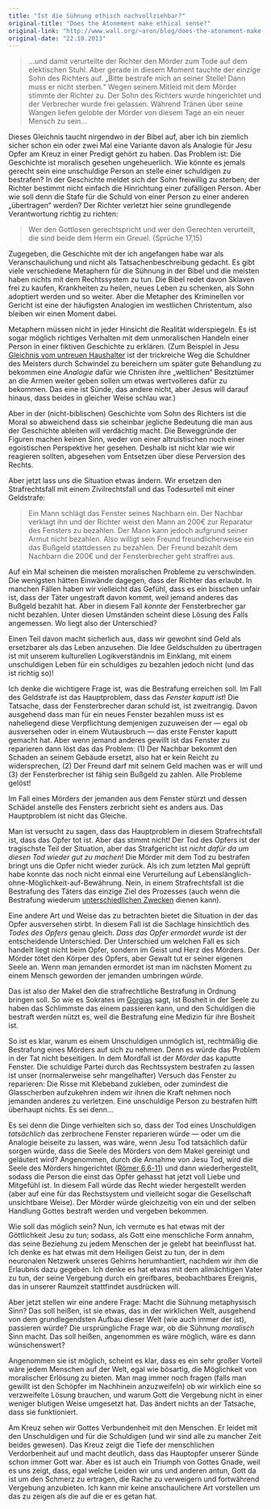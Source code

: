 ```yaml
---
title: "Ist die Sühnung ethisch nachvollziehbar?"
original-title: "Does the Atonement make ethical sense?"
original-link: "http://www.wall.org/~aron/blog/does-the-atonement-make-ethical-sense/"
original-date: "22.10.2013"
---
```


> …und damit verurteilte der Richter den Mörder zum Tode auf dem elektischen Stuhl. Aber gerade in diesem Moment tauchte der einzige Sohn des Richters auf. „Bitte bestrafe mich an seiner Stelle! Dann muss er nicht sterben.“ Wegen seinem Mitleid mit dem Mörder stimmte der Richter zu. Der Sohn des Richters wurde hingerichtet und der Verbrecher wurde frei gelassen. Während Tränen über seine Wangen liefen gelobte der Mörder von diesem Tage an ein neuer Mensch zu sein…

Dieses Gleichnis taucht nirgendwo in der Bibel auf, aber ich bin ziemlich sicher schon ein oder zwei Mal eine Variante davon als Analogie für Jesu Opfer am Kreuz in einer Predigt gehört zu haben. Das Problem ist: Die Geschichte ist moralisch gesehen ungeheuerlich. Wie könnte es jemals gerecht sein eine unschuldige Person an stelle einer schuldigen zu bestrafen? In der Geschichte meldet sich der Sohn freiwillig zu sterben; der Richter bestimmt nicht einfach die Hinrichtung einer zufälligen Person. Aber wie soll denn die Stafe für die Schuld von einer Person zu einer anderen „übertragen“ werden? Der Richter verletzt hier seine grundlegende Verantwortung  richtig zu richten:

> Wer den Gottlosen gerechtspricht und wer den Gerechten verurteilt, die sind beide dem Herrn ein Greuel. (Sprüche 17,15)

Zugegeben, die Geschichte mit der ich angefangen habe war als Veranschaulichung und nicht als Tatsachenbeschreibung gedacht. Es gibt viele verschiedene Metaphern für die Sühnung in der Bibel und die meisten haben nichts mit dem Rechtssystem zu tun. Die Bibel redet davon Sklaven frei zu kaufen, Krankheiten zu heilen, neues Leben zu schenken, als Sohn adoptiert werden und so weiter. Aber die Metapher des Kriminellen vor Gericht ist eine der häufigsten Analogien im westlichen Christentum, also bleiben wir einen Moment dabei.

Metaphern müssen nicht in jeder Hinsicht die Realität widerspiegeln. Es ist sogar möglich richtiges Verhalten mit dem unmoralischen Handeln einer Person in einer fiktiven Geschichte zu erklären. (Zum Beispiel in Jesu [Gleichnis vom untreuen Haushalter](http://www.bibleserver.com/text/SLT/Lukas16,1-13) ist der trickreiche Weg die Schuldner des Meisters durch Schwindel zu bereichern um später gute Behandlung zu bekommen eine *Analogie*  dafür wie Christen ihre „weltlichen“ Besitztümer an die Armen weiter geben sollen um etwas wertvolleres dafür zu bekommen. Das eine ist Sünde, das andere nicht, aber Jesus will darauf hinaus, dass beides in gleicher Weise schlau war.)

Aber in der (nicht-biblischen) Geschichte vom Sohn des Richters ist die Moral so abweichend dass sie scheinbar jegliche Bedeutung die man aus der Geschichte ableiten will verdächtig macht. Die Beweggründe der Figuren machen keinen Sinn, weder von einer altruistischen noch einer egoistischen Perspektive her gesehen. Deshalb ist nicht klar wie wir reagieren sollten, abgesehen vom Entsetzen über diese Perversion des Rechts.

Aber jetzt lass uns die Situation etwas ändern. Wir ersetzen den Strafrechtsfall mit einem Zivilrechtsfall und das Todesurteil mit einer Geldstrafe:

> Ein Mann schlägt das Fenster seines Nachbarn ein. Der Nachbar verklagt ihn und der Richter weist den Mann an 200€ zur Reparatur des Fensters zu bezahlen. Der Mann kann jedoch aufgrund seiner Armut nicht bezahlen. Also willigt sein Freund freundlicherweise ein das Bußgeld stattdessen zu bezahlen. Der Freund bezahlt dem Nachbarn die 200€ und der Fensterbrecher geht straffrei aus.

Auf ein Mal scheinen die meisten moralischen Probleme zu verschwinden. Die wenigsten hätten Einwände dagegen, dass der Richter das erlaubt. In manchen Fällen haben wir vielleicht das Gefühl, dass es ein bisschen unfair ist, dass der Täter ungestraft davon kommt, weil jemand anderes das Bußgeld bezahlt hat. Aber in diesem Fall *konnte* der Fensterbrecher gar nicht bezahlen. Unter diesen Umständen scheint diese Lösung des Falls angemessen. Wo liegt also der Unterschied?

Einen Teil davon macht sicherlich aus, dass wir gewohnt sind Geld als ersetzbarer als das Leben anzusehen. Die Idee Geldschulden zu übertragen ist mit unserem kulturellen Logikverständnis im Einklang, mit einem unschuldigen Leben für ein schuldiges zu bezahlen jedoch nicht (und das ist richtig so)!

Ich denke die wichtigere Frage ist, was die Bestrafung erreichen soll. Im Fall des Geldstrafe ist das Hauptproblem, dass das *Fenster kaputt ist*! Die Tatsache, dass der Fensterbrecher daran schuld ist, ist zweitrangig. Davon ausgehend dass man für ein neues Fenster bezahlen muss ist es naheliegend diese Verpflichtung demjenigen zuzuweisen der — egal ob ausversehen oder in einem Wutausbruch — das erste Fenster kaputt gemacht hat. Aber wenn jemand anderes gewillt ist das Fenster zu reparieren dann löst das das Problem: (1) Der Nachbar bekommt den Schaden an seinem Gebäude ersetzt, also hat er kein Reicht zu widersprechen, (2) Der Freund darf mit seinem Geld machen was er will und (3) der Fensterbrecher ist fähig sein Bußgeld zu zahlen. Alle Probleme gelöst!

Im Fall eines Mörders der jemanden aus dem Fenster stürzt und dessen Schädel anstelle des Fensters zerbricht sieht es anders aus. Das Hauptproblem ist nicht das Gleiche.

Man ist versucht zu sagen, dass das Hauptproblem in diesem Strafrechtsfall ist, dass das Opfer tot ist. Aber das stimmt nicht! Der Tod des Opfers ist der tragischste Teil der Situation, aber das Strafgericht ist *nicht dafür da um diesen Tod wieder gut zu machen*! Die Mörder mit dem Tod zu bestrafen bringt uns die Opfer nicht wieder zurück. Als ich zum letzten Mal geprüft habe konnte das noch nicht einmal eine Verurteilung auf Lebenslänglich-ohne-Möglichkeit-auf-Bewährung. Nein, in einem Strafrechtsfall ist die Bestrafung des Täters das einzige Ziel des Prozesses (auch wenn die Bestrafung wiederum [unterschiedlichen Zwecken](http://www.wall.org/~aron/blog/thoughts-about-the-death-penalty/) dienen kann).

Eine andere Art und Weise das zu betrachten bietet die Situation in der das Opfer ausversehen stirbt. In diesem Fall ist die Sachlage hinsichtlich des *Todes des Opfers* genau gleich. *Dass das Opfer ermordet wurde* ist der entscheidende Unterschied. Der Unterschied um welchen Fall es sich handelt liegt nicht beim Opfer, sondern im Geist und Herz des Mörders. Der Mörder tötet den Körper des Opfers, aber Gewalt tut er seiner eigenen Seele an. Wenn man jemanden ermordet ist man im nächsten Moment zu einem Mensch geworden der jemanden umbringen *würde*.

Das ist also der Makel den die strafrechtliche Bestrafung in Ordnung bringen soll. So wie es Sokrates im [Gorgias](http://www.zeno.org/Philosophie/M/Platon/Gorgias) sagt, ist Bosheit in der Seele zu haben das Schlimmste das einem passieren kann, und den Schuldigen die bestraft werden nützt es, weil die Bestrafung eine Medizin für ihre Bosheit ist.

So ist es klar, warum es einem Unschuldigen unmöglich ist, rechtmäßig die Bestrafung eines Mörders auf sich zu nehmen. Denn es würde das Problem in der Tat nicht beseitigen. In dem Mordfall ist der *Mörder* das kaputte Fenster. Die schuldige Partei durch das Rechtssystem bestrafen zu lassen ist unser (normalerweise sehr mangelhafter) Versuch das Fenster zu reparieren: Die Risse mit Klebeband zukleben, oder zumindest die Glasscherben aufzukehren indem wir ihnen die Kraft nehmen noch jemanden anderes zu verletzen. Eine unschuldige Person zu bestrafen hilft überhaupt nichts. Es sei denn...

Es sei denn die Dinge verhielten sich so, dass der Tod eines Unschuldigen *tatsächlich* das zerbrochene Fenster reparieren würde — oder um die Analogie beiseite zu lassen, was wäre, wenn Jesu Tod tatsächlich dafür sorgen würde, dass die Seele des Mörders von dem Makel gereinigt und geläutert wird? Angenommen, durch die Annahme von Jesu Tod, wird die Seele des Mörders hingerichtet ([Römer 6,6-11](http://www.bibleserver.com/text/SLT/R%C3%B6mer6,6-11)) und dann wiederhergestellt, sodass die Person die einst das Opfer gehasst hat jetzt voll Liebe und Mitgefühl ist. In diesem Fall würde das Recht wieder hergestellt werden (aber auf eine für das Rechstsystem und vielleicht sogar die Gesellschaft unsichtbare Weise). Der Mörder würde gleichzeitig von ein und der selben Handlung Gottes bestraft werden und vergeben bekommen.

Wie soll das möglich sein? Nun, ich vermute es hat etwas mit der Göttlichkeit Jesu zu tun; sodass, als Gott eine menschliche Form annahm, das seine Beziehung zu jedem Menschen der je gelebt hat beeinflusst hat. Ich denke es hat etwas mit dem Heiligen Geist zu tun, der in dem neuronalen Netzwerk unseres Gehirns herumhantiert, nachdem wir ihm die Erlaubnis dazu gegeben. Ich denke es hat etwas mit dem allmächtigen Vater zu tun, der seine Vergebung durch ein greifbares, beobachtbares Ereignis, das in unserer Raumzeit stattfindet ausdrücken will.

Aber jetzt stellen wir eine andere Frage: Macht die Sühnung metaphysisch Sinn? Das soll heißen, ist sie etwas, das in der wirklichen Welt, ausgehend von dem grundlegendsten Aufbau dieser Welt (wie auch immer der ist), passieren würde? Die ursprüngliche Frage war, ob die Sühnung *moralisch* Sinn macht. Das soll heißen, angenommen es wäre möglich, wäre es dann wünschenswert?

Angenommen sie ist möglich, scheint es klar, dass es ein sehr großer Vorteil wäre jedem Menschen auf der Welt, egal wie bösartig, die Möglichkeit von moralischer Erlösung zu bieten. Man mag immer noch fragen (falls man gewillt ist den Schöpfer im Nachhinein anzuzweifeln) ob wir wirklich eine so verzweifelte Lösung brauchen, und warum Gott die Vergebung nicht in einer weniger blutigen Weise umgesetzt hat. Das ändert nichts an der Tatsache, dass sie funktioniert.

Am Kreuz sehen wir Gottes Verbundenheit mit den Menschen. Er leidet mit den Unschuldigen und für die Schuldigen (und wir sind alle zu mancher Zeit beides gewesen). Das Kreuz zeigt die Tiefe der menschlichen Verdorbenheit auf und macht deutlich, dass das Hauptopfer unserer Sünde schon immer Gott war. Aber es ist auch ein Triumph von Gottes Gnade, weil es uns zeigt, dass, egal welche Leiden wir uns und anderen antun, Gott da ist um den Schmerz zu ertragen, die Rache zu verweigern und fortwährend Vergebung anzubieten. Ich kann mir keine anschaulichere Art vorstellen um das zu zeigen als die auf die er es getan hat.

